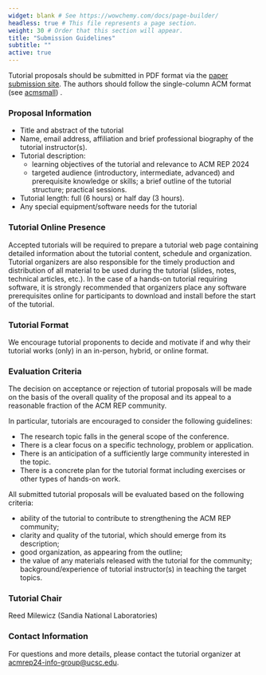 ```yaml
---
widget: blank # See https://wowchemy.com/docs/page-builder/
headless: true # This file represents a page section.
weight: 30 # Order that this section will appear.
title: "Submission Guidelines"
subtitle: ""
active: true
---
```


Tutorial proposals should be submitted in PDF format via the [paper submission site](https://easychair.org/conferences/?conf=acmrep24). The authors should follow the single-column ACM format (see [acmsmall](https://www.overleaf.com/latex/templates/association-for-computing-machinery-acm-large-1-column-format-template/fsyrjmfzcwyy)) .

### Proposal Information

- Title and abstract of the tutorial 
- Name, email address, affiliation and brief professional biography of the tutorial instructor(s).
- Tutorial description:
    - learning objectives of the tutorial and relevance to ACM REP 2024
    - targeted audience (introductory, intermediate, advanced) and prerequisite knowledge or skills;
a brief outline of the tutorial structure; practical sessions.
- Tutorial length: full (6 hours) or half day (3 hours).
- Any special equipment/software needs for the tutorial

### Tutorial Online Presence
Accepted tutorials will be required to prepare a tutorial web page containing detailed information about the tutorial content, schedule and organization. Tutorial organizers are also responsible for the timely production and distribution of all material to be used during the tutorial (slides, notes, technical articles, etc.). In the case of a hands-on tutorial requiring software, it is strongly recommended that organizers place any software prerequisites online for participants to download and install before the start of the tutorial. 

### Tutorial Format
We encourage tutorial proponents to decide and motivate if and why their tutorial works (only) in an in-person, hybrid, or online format. 

### Evaluation Criteria
The decision on acceptance or rejection of tutorial proposals will be made on the basis of the overall quality of the proposal and its appeal to a reasonable fraction of the ACM REP community.

In particular, tutorials are encouraged to consider the following guidelines:
- The research topic falls in the general scope of the conference.
- There is a clear focus on a specific technology, problem or application.
- There is an anticipation of a sufficiently large community interested in the topic.
- There is a concrete plan for the tutorial format including exercises or other types of hands-on work.

All submitted tutorial proposals will be evaluated based on the following criteria:
- ability of the tutorial to contribute to strengthening the ACM REP community;
- clarity and quality of the tutorial, which should emerge from its description;
- good organization, as appearing from the outline;
- the value of any materials released with the tutorial for the community;
background/experience of tutorial instructor(s) in teaching the target topics.

### Tutorial Chair
Reed Milewicz (Sandia National Laboratories)  

### Contact Information
For questions and more details, please contact the tutorial organizer at [acmrep24-info-group@ucsc.edu](mailto:acmrep24-info-group@ucsc.edu).


